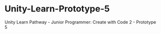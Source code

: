 # Unity-Learn-Prototype-5
 Unity Learn Pathway - Junior Programmer: Create with Code 2 - Prototype 5
